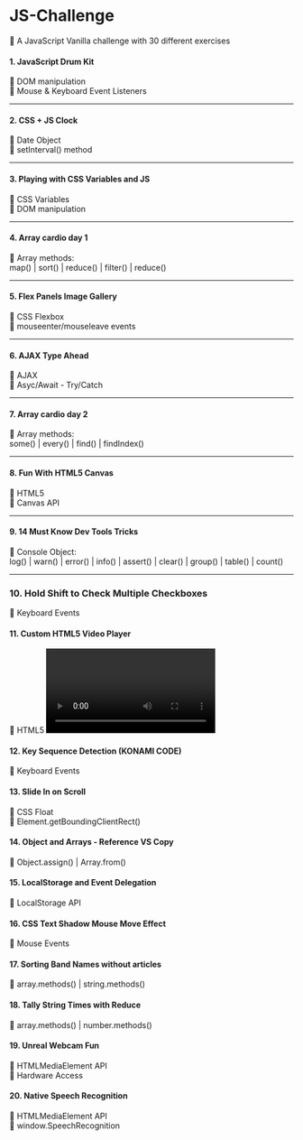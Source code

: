 # JS-Challenge
📢 A JavaScript Vanilla challenge with 30 different exercises

#### 1. JavaScript Drum Kit
🔧 DOM manipulation <br>
🔧 Mouse & Keyboard Event Listeners <br>

***
#### 2. CSS + JS Clock
🔧 Date Object <br>
🔧 setInterval() method <br>

***
#### 3. Playing with CSS Variables and JS
🔧 CSS Variables <br>
🔧 DOM manipulation <br>

***
#### 4. Array cardio day 1
🔧 Array methods: <br>
    map() | sort() | reduce() | filter() | reduce()

***
#### 5. Flex Panels Image Gallery
🔧 CSS Flexbox <br>
🔧 mouseenter/mouseleave events <br>

***
#### 6. AJAX Type Ahead
🔧 AJAX <br>
🔧 Asyc/Await - Try/Catch

***
#### 7. Array cardio day 2
🔧 Array methods: <br>
    some() | every() | find() | findIndex() 

***
#### 8. Fun With HTML5 Canvas
🔧 HTML5 <canvas> <br>
🔧 Canvas API

***
#### 9. 14 Must Know Dev Tools Tricks
🔧 Console Object: <br>
    log() | warn() | error() | info() | assert() | clear() | group() | table() | count()

***
### 10. Hold Shift to Check Multiple Checkboxes
🔧 Keyboard Events

#### 11. Custom HTML5 Video Player
🔧 HTML5 <video> <br>
🔧 HTMLMediaElement API
    
#### 12. Key Sequence Detection (KONAMI CODE)
🔧 Keyboard Events

#### 13. Slide In on Scroll
🔧 CSS Float <br>
🔧 Element.getBoundingClientRect() 

#### 14. Object and Arrays - Reference VS Copy
🔧 Object.assign() | Array.from()
    
#### 15. LocalStorage and Event Delegation
🔧 LocalStorage API
    
#### 16. CSS Text Shadow Mouse Move Effect
🔧 Mouse Events
    
#### 17. Sorting Band Names without articles
🔧 array.methods() | string.methods()
    
#### 18. Tally String Times with Reduce
🔧 array.methods() | number.methods()
 
#### 19. Unreal Webcam Fun
🔧 HTMLMediaElement API <br>
🔧 Hardware Access 

#### 20. Native Speech Recognition
🔧 HTMLMediaElement API <br>
🔧 window.SpeechRecognition
    
